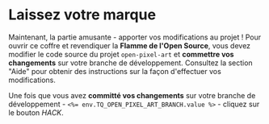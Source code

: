# Laissez votre marque

Maintenant, la partie amusante - apporter vos modifications au projet ! Pour ouvrir ce coffre et revendiquer la __Flamme de l'Open Source__, vous devez modifier le code source du projet `open-pixel-art` et __commettre vos changements__ sur votre branche de développement. Consultez la section "Aide" pour obtenir des instructions sur la façon d'effectuer vos modifications.

Une fois que vous avez __committé vos changements__ sur votre branche de développement - `<%= env.TQ_OPEN_PIXEL_ART_BRANCH.value %>` - cliquez sur le bouton *HACK*.
